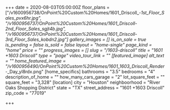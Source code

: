 +++
date = 2020-08-03T05:00:00Z
floor_plans = ["/v1600956738/OnPoint%20Custom%20Homes/1601_Driscoll_-_1st_Floor_Sales_pvx6hr.jpg", "/v1600956737/OnPoint%20Custom%20Homes/1601_Driscoll_-_2nd_Floor_Sales_sgjt4b.jpg", "/v1600956737/OnPoint%20Custom%20Homes/1601_Driscoll_-_3rd_Floor_Sales_kobdn2.jpg"]
gallery_images = []
is_on_sale = true
is_pending = false
is_sold = false
layout = "home-single"
page_kind = "home"
price = ""
progress_images = []
slug = "/1603-driscoll"
title = "1601 +1603 Driscoll"
type = "page"
video_tour_link = ""
[featured_image]
alt_text = ""
home_featured_image = "/v1600956490/OnPoint%20Custom%20Homes/1601_1603_Driscoll_Render_-_Day_yl8rdx.png"
[home_specifics]
bathrooms = "3.5"
bedrooms = "4"
description_of_home = ""
how_many_cars_garage = "2"
lot_square_feet = ""
square_feet = "3,328"
[location]
city = "Houston"
neighboorhood = "River Oaks Shopping District"
state = "TX"
street_address = "1601 +1603 Driscoll"
zip_code = "77019"

+++
